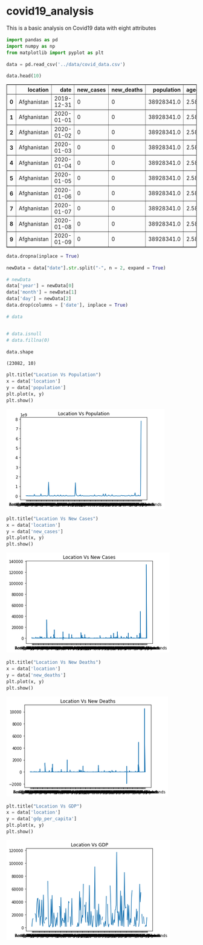 # covid19_analysis
This is a basic analysis on Covid19 data with eight attributes
```python
import pandas as pd
import numpy as np
from matplotlib import pyplot as plt
```


```python
data = pd.read_csv('../data/covid_data.csv')
```


```python
data.head(10)
```




<div>
<style scoped>
    .dataframe tbody tr th:only-of-type {
        vertical-align: middle;
    }

    .dataframe tbody tr th {
        vertical-align: top;
    }

    .dataframe thead th {
        text-align: right;
    }
</style>
<table border="1" class="dataframe">
  <thead>
    <tr style="text-align: right;">
      <th></th>
      <th>location</th>
      <th>date</th>
      <th>new_cases</th>
      <th>new_deaths</th>
      <th>population</th>
      <th>aged_65_older_percent</th>
      <th>gdp_per_capita</th>
      <th>hospital_beds_per_thousand</th>
    </tr>
  </thead>
  <tbody>
    <tr>
      <th>0</th>
      <td>Afghanistan</td>
      <td>2019-12-31</td>
      <td>0</td>
      <td>0</td>
      <td>38928341.0</td>
      <td>2.581</td>
      <td>1803.987</td>
      <td>0.5</td>
    </tr>
    <tr>
      <th>1</th>
      <td>Afghanistan</td>
      <td>2020-01-01</td>
      <td>0</td>
      <td>0</td>
      <td>38928341.0</td>
      <td>2.581</td>
      <td>1803.987</td>
      <td>0.5</td>
    </tr>
    <tr>
      <th>2</th>
      <td>Afghanistan</td>
      <td>2020-01-02</td>
      <td>0</td>
      <td>0</td>
      <td>38928341.0</td>
      <td>2.581</td>
      <td>1803.987</td>
      <td>0.5</td>
    </tr>
    <tr>
      <th>3</th>
      <td>Afghanistan</td>
      <td>2020-01-03</td>
      <td>0</td>
      <td>0</td>
      <td>38928341.0</td>
      <td>2.581</td>
      <td>1803.987</td>
      <td>0.5</td>
    </tr>
    <tr>
      <th>4</th>
      <td>Afghanistan</td>
      <td>2020-01-04</td>
      <td>0</td>
      <td>0</td>
      <td>38928341.0</td>
      <td>2.581</td>
      <td>1803.987</td>
      <td>0.5</td>
    </tr>
    <tr>
      <th>5</th>
      <td>Afghanistan</td>
      <td>2020-01-05</td>
      <td>0</td>
      <td>0</td>
      <td>38928341.0</td>
      <td>2.581</td>
      <td>1803.987</td>
      <td>0.5</td>
    </tr>
    <tr>
      <th>6</th>
      <td>Afghanistan</td>
      <td>2020-01-06</td>
      <td>0</td>
      <td>0</td>
      <td>38928341.0</td>
      <td>2.581</td>
      <td>1803.987</td>
      <td>0.5</td>
    </tr>
    <tr>
      <th>7</th>
      <td>Afghanistan</td>
      <td>2020-01-07</td>
      <td>0</td>
      <td>0</td>
      <td>38928341.0</td>
      <td>2.581</td>
      <td>1803.987</td>
      <td>0.5</td>
    </tr>
    <tr>
      <th>8</th>
      <td>Afghanistan</td>
      <td>2020-01-08</td>
      <td>0</td>
      <td>0</td>
      <td>38928341.0</td>
      <td>2.581</td>
      <td>1803.987</td>
      <td>0.5</td>
    </tr>
    <tr>
      <th>9</th>
      <td>Afghanistan</td>
      <td>2020-01-09</td>
      <td>0</td>
      <td>0</td>
      <td>38928341.0</td>
      <td>2.581</td>
      <td>1803.987</td>
      <td>0.5</td>
    </tr>
  </tbody>
</table>
</div>




```python
data.dropna(inplace = True)
```


```python
newData = data["date"].str.split("-", n = 2, expand = True)
```


```python
# newData
data['year'] = newData[0]
data['month'] = newData[1]
data['day'] = newData[2]
data.drop(columns = ['date'], inplace = True)
```


```python
# data
```


```python

```


```python
# data.isnull
# data.fillna(0)

```


```python
data.shape
```




    (23082, 10)




```python
plt.title("Location Vs Population")
x = data['location']
y = data['population']
plt.plot(x, y)
plt.show()
```


    
![png](output_10_0.png)
    



```python
plt.title("Location Vs New Cases")
x = data['location']
y = data['new_cases']
plt.plot(x, y)
plt.show()
```


    
![png](output_11_0.png)
    



```python
plt.title("Location Vs New Deaths")
x = data['location']
y = data['new_deaths']
plt.plot(x, y)
plt.show()
```


    
![png](output_12_0.png)
    



```python
plt.title("Location Vs GDP")
x = data['location']
y = data['gdp_per_capita']
plt.plot(x, y)
plt.show()
```


    
![png](output_13_0.png)
    



```python

```
